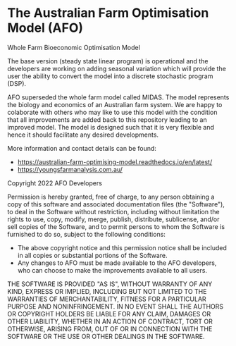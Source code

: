 # The Australian Farm Optimisation Model (AFO)
Whole Farm Bioeconomic Optimisation Model

The base version (steady state linear program) is operational and the developers are working
on adding seasonal variation which will provide the user the ability to convert the model into
a discrete stochastic program (DSP).

AFO superseded the whole farm model called MIDAS. The model represents the biology and economics of an Australian farm system.
We are happy to colaborate with others who may like to use this model with the condition that all improvements are added back to this repository
leading to an improved model.
The model is designed such that it is very flexible and hence it should facilitate any desired developments.

More information and contact details can be found: 

* https://australian-farm-optimising-model.readthedocs.io/en/latest/
* https://youngsfarmanalysis.com.au/


Copyright 2022 AFO Developers

Permission is hereby granted, free of charge, to any person obtaining a copy of this software and associated documentation 
files (the "Software"), to deal in the Software without restriction, including without limitation the rights to use, copy, 
modify, merge, publish, distribute, sublicense, and/or sell copies of the Software, and to permit persons to whom the 
Software is furnished to do so, subject to the following conditions:

* The above copyright notice and this permission notice shall be included in all copies or substantial portions of the Software.
* Any changes to AFO must be made available to the AFO developers, who can choose to make the improvements available to all users.

THE SOFTWARE IS PROVIDED "AS IS", WITHOUT WARRANTY OF ANY KIND, EXPRESS OR IMPLIED, INCLUDING BUT NOT LIMITED TO 
THE WARRANTIES OF MERCHANTABILITY, FITNESS FOR A PARTICULAR PURPOSE AND NONINFRINGEMENT. IN NO EVENT SHALL THE 
AUTHORS OR COPYRIGHT HOLDERS BE LIABLE FOR ANY CLAIM, DAMAGES OR OTHER LIABILITY, WHETHER IN AN ACTION OF CONTRACT, 
TORT OR OTHERWISE, ARISING FROM, OUT OF OR IN CONNECTION WITH THE SOFTWARE OR THE USE OR OTHER DEALINGS IN THE SOFTWARE.